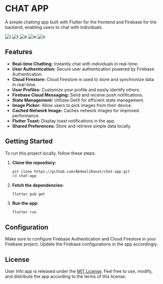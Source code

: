 # CHAT APP

A simple chatting app built with Flutter for the frontend and Firebase for the backend, enabling users to chat with individuals.

![i](https://github.com/AbdealiRavat/chat-app/assets/71277590/0d154911-0848-4734-b4f3-95eb2f5b939e) ![t](https://github.com/AbdealiRavat/chat-app/assets/71277590/d6bed401-517a-446b-83dc-32aca8c7d8a7) ![e](https://github.com/AbdealiRavat/chat-app/assets/71277590/08414108-3768-40f7-83dc-fde9c7f4f0d8) 
![w](https://github.com/AbdealiRavat/chat-app/assets/71277590/6ae4e336-744d-4905-82ea-8a619f1f8d2c) ![o](https://github.com/AbdealiRavat/chat-app/assets/71277590/1748dedb-0056-4055-a3f7-d0e0247367e1)


## Features

- **Real-time Chatting:** Instantly chat with individuals in real-time.
- **User Authentication:** Secure user authentication powered by Firebase Authentication.
- **Cloud Firestore:** Cloud Firestore is used to store and synchronize data in real-time.
- **User Profiles:** Customize your profile and easily identify others.
- **Firebase Cloud Messaging:** Send and receive push notifications.
- **State Management:** Utilizes GetX for efficient state management.
- **Image Picker:** Allow users to pick images from their device.
- **Cached Network Image:** Caches network images for improved performance.
- **Flutter Toast:** Display toast notifications in the app.
- **Shared Preferences:** Store and retrieve simple data locally.

## Getting Started

To run this project locally, follow these steps:

1. **Clone the repository:**
   ```bash
   git clone https://github.com/AbdealiRavat/chat-app.git
   cd chat-app

2. **Fetch the dependencies:**
   ```
   flutter pub get
   ```
   
3. **Run the app:**
    
   ```
   flutter run
   ```

## Configuration

Make sure to configure Firebase Authentication and Cloud Firestore in your Firebase project. Update the Firebase configurations in the app accordingly.

## License

User Info app is released under the [MIT License](https://opensource.org/licenses/MIT). Feel free to use, modify, and distribute the app according to the terms of this license.
